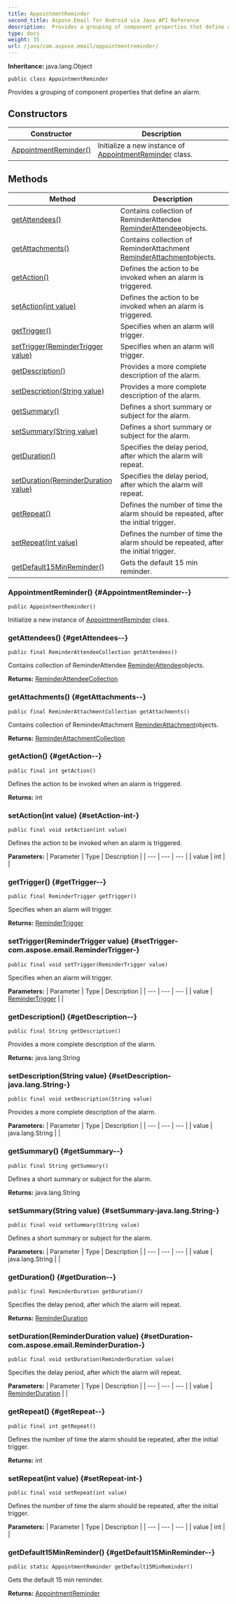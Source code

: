 ```yaml
---
title: AppointmentReminder
second_title: Aspose.Email for Android via Java API Reference
description:  Provides a grouping of component properties that define an alarm.
type: docs
weight: 35
url: /java/com.aspose.email/appointmentreminder/
---
```

**Inheritance:**
java.lang.Object
```
public class AppointmentReminder
```

Provides a grouping of component properties that define an alarm.
## Constructors

| Constructor | Description |
| --- | --- |
| [AppointmentReminder()](#AppointmentReminder--) | Initialize a new instance of [AppointmentReminder](../../com.aspose.email/appointmentreminder) class. |
## Methods

| Method | Description |
| --- | --- |
| [getAttendees()](#getAttendees--) | Contains collection of ReminderAttendee [ReminderAttendee](../../com.aspose.email/reminderattendee)objects. |
| [getAttachments()](#getAttachments--) | Contains collection of ReminderAttachment [ReminderAttachment](../../com.aspose.email/reminderattachment)objects. |
| [getAction()](#getAction--) | Defines the action to be invoked when an alarm is triggered. |
| [setAction(int value)](#setAction-int-) | Defines the action to be invoked when an alarm is triggered. |
| [getTrigger()](#getTrigger--) | Specifies when an alarm will trigger. |
| [setTrigger(ReminderTrigger value)](#setTrigger-com.aspose.email.ReminderTrigger-) | Specifies when an alarm will trigger. |
| [getDescription()](#getDescription--) | Provides a more complete description of the alarm. |
| [setDescription(String value)](#setDescription-java.lang.String-) | Provides a more complete description of the alarm. |
| [getSummary()](#getSummary--) | Defines a short summary or subject for the alarm. |
| [setSummary(String value)](#setSummary-java.lang.String-) | Defines a short summary or subject for the alarm. |
| [getDuration()](#getDuration--) | Specifies the delay period, after which the alarm will repeat. |
| [setDuration(ReminderDuration value)](#setDuration-com.aspose.email.ReminderDuration-) | Specifies the delay period, after which the alarm will repeat. |
| [getRepeat()](#getRepeat--) | Defines the number of time the alarm should be repeated, after the initial trigger. |
| [setRepeat(int value)](#setRepeat-int-) | Defines the number of time the alarm should be repeated, after the initial trigger. |
| [getDefault15MinReminder()](#getDefault15MinReminder--) | Gets the default 15 min reminder. |
### AppointmentReminder() {#AppointmentReminder--}
```
public AppointmentReminder()
```


Initialize a new instance of [AppointmentReminder](../../com.aspose.email/appointmentreminder) class.

### getAttendees() {#getAttendees--}
```
public final ReminderAttendeeCollection getAttendees()
```


Contains collection of ReminderAttendee [ReminderAttendee](../../com.aspose.email/reminderattendee)objects.

**Returns:**
[ReminderAttendeeCollection](../../com.aspose.email/reminderattendeecollection)
### getAttachments() {#getAttachments--}
```
public final ReminderAttachmentCollection getAttachments()
```


Contains collection of ReminderAttachment [ReminderAttachment](../../com.aspose.email/reminderattachment)objects.

**Returns:**
[ReminderAttachmentCollection](../../com.aspose.email/reminderattachmentcollection)
### getAction() {#getAction--}
```
public final int getAction()
```


Defines the action to be invoked when an alarm is triggered.

**Returns:**
int
### setAction(int value) {#setAction-int-}
```
public final void setAction(int value)
```


Defines the action to be invoked when an alarm is triggered.

**Parameters:**
| Parameter | Type | Description |
| --- | --- | --- |
| value | int |  |

### getTrigger() {#getTrigger--}
```
public final ReminderTrigger getTrigger()
```


Specifies when an alarm will trigger.

**Returns:**
[ReminderTrigger](../../com.aspose.email/remindertrigger)
### setTrigger(ReminderTrigger value) {#setTrigger-com.aspose.email.ReminderTrigger-}
```
public final void setTrigger(ReminderTrigger value)
```


Specifies when an alarm will trigger.

**Parameters:**
| Parameter | Type | Description |
| --- | --- | --- |
| value | [ReminderTrigger](../../com.aspose.email/remindertrigger) |  |

### getDescription() {#getDescription--}
```
public final String getDescription()
```


Provides a more complete description of the alarm.

**Returns:**
java.lang.String
### setDescription(String value) {#setDescription-java.lang.String-}
```
public final void setDescription(String value)
```


Provides a more complete description of the alarm.

**Parameters:**
| Parameter | Type | Description |
| --- | --- | --- |
| value | java.lang.String |  |

### getSummary() {#getSummary--}
```
public final String getSummary()
```


Defines a short summary or subject for the alarm.

**Returns:**
java.lang.String
### setSummary(String value) {#setSummary-java.lang.String-}
```
public final void setSummary(String value)
```


Defines a short summary or subject for the alarm.

**Parameters:**
| Parameter | Type | Description |
| --- | --- | --- |
| value | java.lang.String |  |

### getDuration() {#getDuration--}
```
public final ReminderDuration getDuration()
```


Specifies the delay period, after which the alarm will repeat.

**Returns:**
[ReminderDuration](../../com.aspose.email/reminderduration)
### setDuration(ReminderDuration value) {#setDuration-com.aspose.email.ReminderDuration-}
```
public final void setDuration(ReminderDuration value)
```


Specifies the delay period, after which the alarm will repeat.

**Parameters:**
| Parameter | Type | Description |
| --- | --- | --- |
| value | [ReminderDuration](../../com.aspose.email/reminderduration) |  |

### getRepeat() {#getRepeat--}
```
public final int getRepeat()
```


Defines the number of time the alarm should be repeated, after the initial trigger.

**Returns:**
int
### setRepeat(int value) {#setRepeat-int-}
```
public final void setRepeat(int value)
```


Defines the number of time the alarm should be repeated, after the initial trigger.

**Parameters:**
| Parameter | Type | Description |
| --- | --- | --- |
| value | int |  |

### getDefault15MinReminder() {#getDefault15MinReminder--}
```
public static AppointmentReminder getDefault15MinReminder()
```


Gets the default 15 min reminder.

**Returns:**
[AppointmentReminder](../../com.aspose.email/appointmentreminder)
